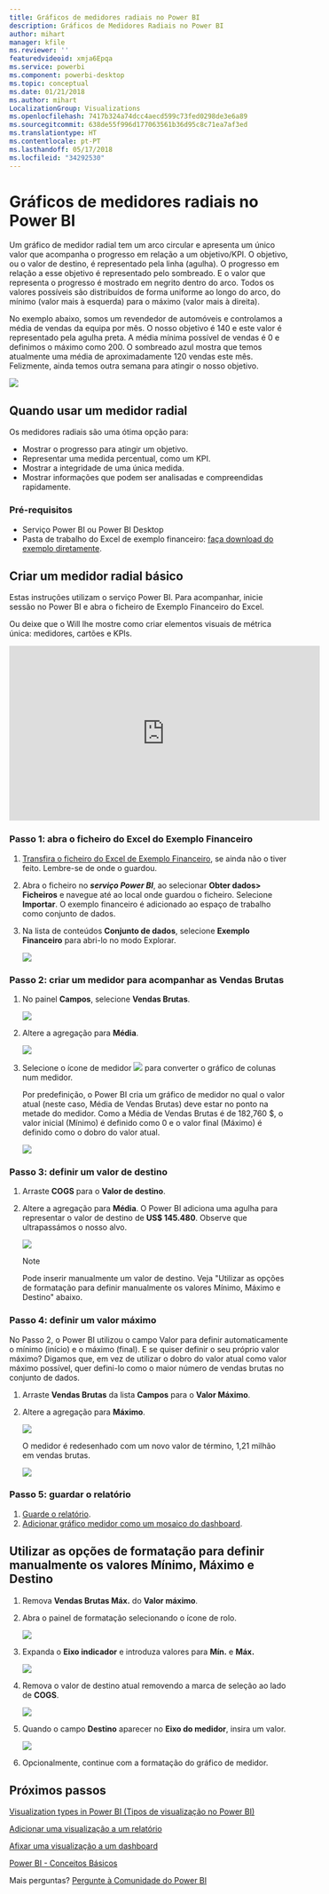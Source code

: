 ```yaml
---
title: Gráficos de medidores radiais no Power BI
description: Gráficos de Medidores Radiais no Power BI
author: mihart
manager: kfile
ms.reviewer: ''
featuredvideoid: xmja6Epqa
ms.service: powerbi
ms.component: powerbi-desktop
ms.topic: conceptual
ms.date: 01/21/2018
ms.author: mihart
LocalizationGroup: Visualizations
ms.openlocfilehash: 7417b324a74dcc4aecd599c73fed0298de3e6a89
ms.sourcegitcommit: 638de55f996d177063561b36d95c8c71ea7af3ed
ms.translationtype: HT
ms.contentlocale: pt-PT
ms.lasthandoff: 05/17/2018
ms.locfileid: "34292530"
---
```

# <a name="radial-gauge-charts-in-power-bi"></a>Gráficos de medidores radiais no Power BI
Um gráfico de medidor radial tem um arco circular e apresenta um único valor que acompanha o progresso em relação a um objetivo/KPI.  O objetivo, ou o valor de destino, é representado pela linha (agulha). O progresso em relação a esse objetivo é representado pelo sombreado.  E o valor que representa o progresso é mostrado em negrito dentro do arco. Todos os valores possíveis são distribuídos de forma uniforme ao longo do arco, do mínimo (valor mais à esquerda) para o máximo (valor mais à direita).

No exemplo abaixo, somos um revendedor de automóveis e controlamos a média de vendas da equipa por mês. O nosso objetivo é 140 e este valor é representado pela agulha preta.  A média mínima possível de vendas é 0 e definimos o máximo como 200.  O sombreado azul mostra que temos atualmente uma média de aproximadamente 120 vendas este mês. Felizmente, ainda temos outra semana para atingir o nosso objetivo.

![](media/power-bi-visualization-radial-gauge-charts/gauge_m.png)

## <a name="when-to-use-a-radial-gauge"></a>Quando usar um medidor radial
Os medidores radiais são uma ótima opção para:

* Mostrar o progresso para atingir um objetivo.
* Representar uma medida percentual, como um KPI.
* Mostrar a integridade de uma única medida.
* Mostrar informações que podem ser analisadas e compreendidas rapidamente.

### <a name="prerequisites"></a>Pré-requisitos
 - Serviço Power BI ou Power BI Desktop
 - Pasta de trabalho do Excel de exemplo financeiro: [faça download do exemplo diretamente](http://go.microsoft.com/fwlink/?LinkID=521962).

## <a name="create-a-basic-radial-gauge"></a>Criar um medidor radial básico
Estas instruções utilizam o serviço Power BI. Para acompanhar, inicie sessão no Power BI e abra o ficheiro de Exemplo Financeiro do Excel.  

Ou deixe que o Will lhe mostre como criar elementos visuais de métrica única: medidores, cartões e KPIs.

<iframe width="560" height="315" src="https://www.youtube.com/embed/xmja6EpqaO0?list=PL1N57mwBHtN0JFoKSR0n-tBkUJHeMP2cP" frameborder="0" allowfullscreen></iframe>

### <a name="step-1-open-the-financial-sample-excel-file"></a>Passo 1: abra o ficheiro do Excel do Exemplo Financeiro
1. [Transfira o ficheiro do Excel de Exemplo Financeiro](sample-financial-download.md), se ainda não o tiver feito. Lembre-se de onde o guardou.

2. Abra o ficheiro no ***serviço Power BI***, ao selecionar **Obter dados\> Ficheiros** e navegue até ao local onde guardou o ficheiro. Selecione **Importar**. O exemplo financeiro é adicionado ao espaço de trabalho como conjunto de dados.

3. Na lista de conteúdos **Conjunto de dados**, selecione **Exemplo Financeiro** para abri-lo no modo Explorar.

    ![](media/power-bi-visualization-radial-gauge-charts/power-bi-dataset.png)

### <a name="step-2-create-a-gauge-to-track-gross-sales"></a>Passo 2: criar um medidor para acompanhar as Vendas Brutas
1. No painel **Campos**, selecione **Vendas Brutas**.
   
   ![](media/power-bi-visualization-radial-gauge-charts/grosssalesvalue_new.png)
2. Altere a agregação para **Média**.
   
   ![](media/power-bi-visualization-radial-gauge-charts/changetoaverage_new.png)
3. Selecione o ícone de medidor ![](media/power-bi-visualization-radial-gauge-charts/gaugeicon_new.png) para converter o gráfico de colunas num medidor.
   
   Por predefinição, o Power BI cria um gráfico de medidor no qual o valor atual (neste caso, Média de Vendas Brutas) deve estar no ponto na metade do medidor. Como a Média de Vendas Brutas é de 182,760 $, o valor inicial (Mínimo) é definido como 0 e o valor final (Máximo) é definido como o dobro do valor atual.
   
   ![](media/power-bi-visualization-radial-gauge-charts/gauge_no_target.png)

### <a name="step-3-set-a-target-value"></a>Passo 3: definir um valor de destino
1. Arraste **COGS** para o **Valor de destino**.
2. Altere a agregação para **Média**.
   O Power BI adiciona uma agulha para representar o valor de destino de **US$ 145.480**. Observe que ultrapassámos o nosso alvo.
   
   ![](media/power-bi-visualization-radial-gauge-charts/gaugeinprogress_new.png)
   
   > [!NOTE]
   > Pode inserir manualmente um valor de destino.  Veja "Utilizar as opções de formatação para definir manualmente os valores Mínimo, Máximo e Destino" abaixo.
   > 
   > 

### <a name="step-4-set-a-maximum-value"></a>Passo 4: definir um valor máximo
No Passo 2, o Power BI utilizou o campo Valor para definir automaticamente o mínimo (início) e o máximo (final).  E se quiser definir o seu próprio valor máximo?  Digamos que, em vez de utilizar o dobro do valor atual como valor máximo possível, quer defini-lo como o maior número de vendas brutas no conjunto de dados. 

1. Arraste **Vendas Brutas** da lista **Campos** para o **Valor Máximo**.
2. Altere a agregação para **Máximo**.
   
   ![](media/power-bi-visualization-radial-gauge-charts/setmaximum_new.png)
   
   O medidor é redesenhado com um novo valor de término, 1,21 milhão em vendas brutas.
   
   ![](media/power-bi-visualization-radial-gauge-charts/power-bi-final-gauge.png)

### <a name="step-5-save-your-report"></a>Passo 5: guardar o relatório
1. [Guarde o relatório](service-report-save.md).
2. [Adicionar gráfico medidor como um mosaico do dashboard](service-dashboard-tiles.md). 

## <a name="use-formatting-options-to-manually-set-minimum-maximum-and-target-values"></a>Utilizar as opções de formatação para definir manualmente os valores Mínimo, Máximo e Destino
1. Remova **Vendas Brutas Máx.** do **Valor máximo**.
2. Abra o painel de formatação selecionando o ícone de rolo.
   
   ![](media/power-bi-visualization-radial-gauge-charts/power-bi-roller.png)
3. Expanda o **Eixo indicador** e introduza valores para **Mín.** e **Máx.**
   
    ![](media/power-bi-visualization-radial-gauge-charts/power-bi-gauge-axis.png)
4. Remova o valor de destino atual removendo a marca de seleção ao lado de **COGS**.
   
    ![](media/power-bi-visualization-radial-gauge-charts/pbi_remove_target.png)
5. Quando o campo **Destino** aparecer no **Eixo do medidor**, insira um valor.
   
    ![](media/power-bi-visualization-radial-gauge-charts/power-bi-gauge-target.png)
6. Opcionalmente, continue com a formatação do gráfico de medidor.

## <a name="next-steps"></a>Próximos passos
[Visualization types in Power BI (Tipos de visualização no Power BI)](power-bi-visualization-types-for-reports-and-q-and-a.md)

[Adicionar uma visualização a um relatório](power-bi-report-add-visualizations-i.md)

[Afixar uma visualização a um dashboard](service-dashboard-pin-tile-from-report.md)

[Power BI - Conceitos Básicos](service-basic-concepts.md)

Mais perguntas? [Pergunte à Comunidade do Power BI](http://community.powerbi.com/)

